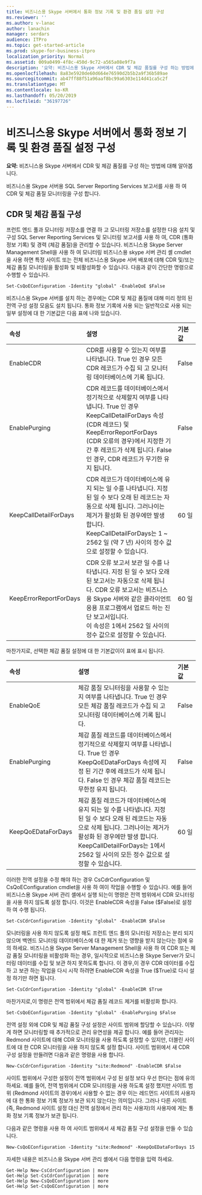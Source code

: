```yaml
---
title: 비즈니스용 Skype 서버에서 통화 정보 기록 및 환경 품질 설정 구성
ms.reviewer: ''
ms.author: v-lanac
author: lanachin
manager: serdars
audience: ITPro
ms.topic: get-started-article
ms.prod: skype-for-business-itpro
localization_priority: Normal
ms.assetid: 009a0499-4f8c-450d-9c72-a565a08e9f7a
description: '요약: 비즈니스용 Skype 서버에서 CDR 및 체감 품질를 구성 하는 방법에 대해 알아봅니다.'
ms.openlocfilehash: 8a83e5920de60d664e76590d2b5b2a9f36b589ae
ms.sourcegitcommit: ab47ff88f51a96aaf8bc99a6303e114d41ca5c2f
ms.translationtype: MT
ms.contentlocale: ko-KR
ms.lasthandoff: 05/20/2019
ms.locfileid: "36197726"
---
```

# <a name="configure-call-detail-recording-and-quality-of-experience-settings-in-skype-for-business-server"></a>비즈니스용 Skype 서버에서 통화 정보 기록 및 환경 품질 설정 구성
 
**요약:** 비즈니스용 Skype 서버에서 CDR 및 체감 품질를 구성 하는 방법에 대해 알아봅니다.
  
비즈니스용 Skype 서버용 SQL Server Reporting Services 보고서를 사용 하 여 CDR 및 체감 품질 모니터링을 구성 합니다.
  
## <a name="configure-cdr-and-qoe"></a>CDR 및 체감 품질 구성

프런트 엔드 풀과 모니터링 저장소를 연결 하 고 모니터링 저장소를 설정한 다음 설치 및 구성 SQL Server Reporting Services 및 모니터링 보고서를 사용 하 여, CDR (통화 정보 기록) 및 경력 (체감 품질)을 관리할 수 있습니다. 비즈니스용 Skype Server Management Shell을 사용 하 여 모니터링 비즈니스용 skype 서버 관리 셸 cmdlet을 사용 하면 특정 사이트 또는 전체 비즈니스용 Skype 서버 배포에 대해 CDR 및/또는 체감 품질 모니터링을 활성화 및 비활성화할 수 있습니다. 다음과 같이 간단한 명령으로 수행할 수 있습니다.
  
```
Set-CsQoEConfiguration -Identity "global" -EnableQoE $False
```

비즈니스용 Skype 서버를 설치 하는 경우에는 CDR 및 체감 품질에 대해 미리 정의 된 전역 구성 설정 모음도 설치 됩니다. 통화 정보 기록에 사용 되는 일반적으로 사용 되는 일부 설정에 대 한 기본값은 다음 표에 나와 있습니다.
  
|**속성**|**설명**|**기본값**|
|:-----|:-----|:-----|
|EnableCDR  <br/> |CDR를 사용할 수 있는지 여부를 나타냅니다. True 인 경우 모든 CDR 레코드가 수집 되 고 모니터링 데이터베이스에 기록 됩니다.  <br/> |False  <br/> |
|EnablePurging  <br/> |CDR 레코드를 데이터베이스에서 정기적으로 삭제할지 여부를 나타냅니다. True 인 경우 KeepCallDetailForDays 속성 (CDR 레코드) 및 KeepErrorReportForDays (CDR 오류의 경우)에서 지정한 기간 후 레코드가 삭제 됩니다. False 인 경우, CDR 레코드가 무기한 유지 됩니다.  <br/> |False  <br/> |
|KeepCallDetailForDays  <br/> |CDR 레코드가 데이터베이스에 유지 되는 일 수를 나타냅니다. 지정 된 일 수 보다 오래 된 레코드는 자동으로 삭제 됩니다. 그러나이는 제거가 활성화 된 경우에만 발생 합니다.  <br/> KeepCallDetailForDays는 1 ~ 2562 일 (약 7 년) 사이의 정수 값으로 설정할 수 있습니다.  <br/> |60 일  <br/> |
|KeepErrorReportForDays  <br/> |CDR 오류 보고서 보관 일 수를 나타냅니다. 지정 된 일 수 보다 오래 된 보고서는 자동으로 삭제 됩니다. CDR 오류 보고서는 비즈니스용 Skype 서버와 같은 클라이언트 응용 프로그램에서 업로드 하는 진단 보고서입니다.  <br/> 이 속성은 1에서 2562 일 사이의 정수 값으로 설정할 수 있습니다.  <br/> |60 일  <br/> |
   
마찬가지로, 선택한 체감 품질 설정에 대 한 기본값이이 표에 표시 됩니다.
  
|**속성**|**설명**|**기본값**|
|:-----|:-----|:-----|
|EnableQoE  <br/> |체감 품질 모니터링을 사용할 수 있는지 여부를 나타냅니다. True 인 경우 모든 체감 품질 레코드가 수집 되 고 모니터링 데이터베이스에 기록 됩니다.  <br/> |False  <br/> |
|EnablePurging  <br/> |체감 품질 레코드를 데이터베이스에서 정기적으로 삭제할지 여부를 나타냅니다. True 인 경우 KeepQoEDataForDays 속성에 지정 된 기간 후에 레코드가 삭제 됩니다. False 인 경우 체감 품질 레코드는 무한정 유지 됩니다.  <br/> |False  <br/> |
|KeepQoEDataForDays  <br/> |체감 품질 레코드가 데이터베이스에 유지 되는 일 수를 나타냅니다. 지정 된 일 수 보다 오래 된 레코드는 자동으로 삭제 됩니다. 그러나이는 제거가 활성화 된 경우에만 발생 합니다.  <br/> KeepCallDetailForDays는 1에서 2562 일 사이의 모든 정수 값으로 설정할 수 있습니다.  <br/> |60 일  <br/> |
   
이러한 전역 설정을 수정 해야 하는 경우 CsCdrConfiguration 및 CsQoEConfiguration cmdlet을 사용 하 여이 작업을 수행할 수 있습니다. 예를 들어 비즈니스용 Skype 서버 관리 셸에서 실행 되는이 명령은 전역 범위에서 CDR 모니터링을 사용 하지 않도록 설정 합니다. 이것은 EnableCDR 속성을 False ($False)로 설정 하 여 수행 됩니다.
  
```
Set-CsCdrConfiguration -Identity "global" -EnableCDR $False
```

모니터링을 사용 하지 않도록 설정 해도 프런트 엔드 풀의 모니터링 저장소는 분리 되지 않으며 백엔드 모니터링 데이터베이스에 대 한 제거 또는 영향을 받지 않는다는 점에 유의 하세요. 비즈니스용 Skype Server Management Shell을 사용 하 여 CDR 또는 체감 품질 모니터링을 비활성화 하는 경우, 일시적으로 비즈니스용 Skype Server가 모니터링 데이터를 수집 및 보관 하지 못하도록 합니다. 이 경우,이 경우 CDR 데이터를 수집 하 고 보관 하는 작업을 다시 시작 하려면 EnableCDR 속성을 True ($True)로 다시 설정 하기만 하면 됩니다.
  
```
Set-CsCdrConfiguration -Identity "global" -EnableCDR $True
```

마찬가지로,이 명령은 전역 범위에서 체감 품질 레코드 제거를 비활성화 합니다.
  
```
Set-CsQoEConfiguration -Identity "global" -EnablePurging $False
```

전역 설정 외에 CDR 및 체감 품질 구성 설정은 사이트 범위에 할당할 수 있습니다. 이렇게 하면 모니터링할 때 추가적으로 관리 유연성을 제공 합니다. 예를 들어 관리자는 Redmond 사이트에 대해 CDR 모니터링을 사용 하도록 설정할 수 있지만, 더블린 사이트에 대 한 CDR 모니터링을 사용 하지 않도록 설정 합니다. 사이트 범위에서 새 CDR 구성 설정을 만들려면 다음과 같은 명령을 사용 합니다.
  
```
New-CsCdrConfiguration -Identity "site:Redmond" -EnableCDR $False
```

사이트 범위에서 구성한 설정이 전역 범위에서 구성 된 설정 보다 우선 한다는 점에 유의 하세요. 예를 들어, 전역 범위에서 CDR 모니터링을 사용 하도록 설정 했지만 사이트 범위 (Redmond 사이트의 경우)에서 사용할 수 없는 경우 이는 레드먼드 사이트의 사용자에 대 한 통화 정보 기록 정보가 보관 되지 않는다는 의미입니다. 그러나 다른 사이트 (즉, Redmond 사이트 설정 대신 전역 설정에서 관리 하는 사용자)의 사용자에 게는 통화 정보 기록 정보가 보관 됩니다.
  
다음과 같은 명령을 사용 하 여 사이트 범위에서 새 체감 품질 구성 설정을 만들 수 있습니다.
  
```
New-CsQoEConfiguration -Identity "site:Redmond" -KeepQoEDataForDays 15
```

자세한 내용은 비즈니스용 Skype 서버 관리 셸에서 다음 명령을 입력 하세요.
  
```
Get-Help New-CsCdrConfiguration | more
Get-Help Set-CsCdrConfiguration | more
Get-Help New-CsQoEConfiguration | more
Get-Help Set-CsQoEConfiguration | more
```
